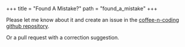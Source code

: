 +++
title = "Found A Mistake?"
path = "found_a_mistake"
+++

Please let me know about it and create an issue in the
[coffee-n-coding github repository](https://github.com/larry-robotics/coffee-n-coding).

Or a pull request with a correction suggestion.
